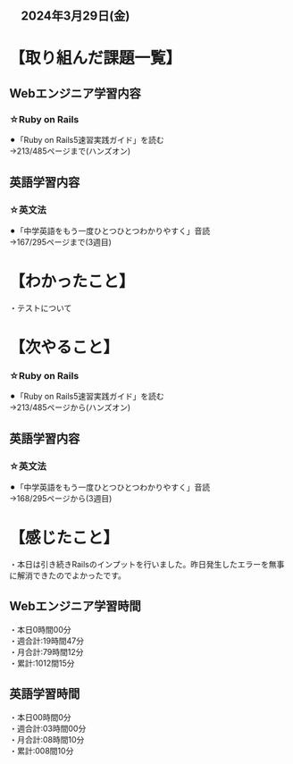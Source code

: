 ## 　2024年3月29日(金)
# 【取り組んだ課題一覧】
## Webエンジニア学習内容
### ☆Ruby on Rails
⚫︎「Ruby on Rails5速習実践ガイド」を読む<br>
→213/485ページまで(ハンズオン)<br>
## 英語学習内容
### ☆英文法
⚫︎「中学英語をもう一度ひとつひとつわかりやすく」音読<br>
→167/295ページまで(3週目)<br>
# 【わかったこと】
・テストについて<br>
# 【次やること】
### ☆Ruby on Rails
⚫︎「Ruby on Rails5速習実践ガイド」を読む<br>
→213/485ページから(ハンズオン)<br>
## 英語学習内容
### ☆英文法
⚫︎「中学英語をもう一度ひとつひとつわかりやすく」音読<br>
→168/295ページから(3週目)<br>
# 【感じたこと】
・本日は引き続きRailsのインプットを行いました。昨日発生したエラーを無事に解消できたのでよかったです。<br>
## Webエンジニア学習時間
・本日0時間00分<br>
・週合計:19時間47分<br>
・月合計:79時間12分<br>
・累計:1012間15分<br>
## 英語学習時間
・本日00時間0分<br>
・週合計:03時間00分<br>
・月合計:08時間10分<br>
・累計:008間10分<br>
